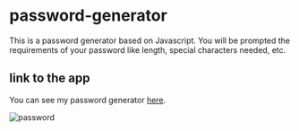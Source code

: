 # password-generator

This is a password generator based on Javascript. You will be prompted the requirements of your password like length, special characters needed, etc.

## link to the app

You can see my password generator [here](https://esgarsad.github.io/password--generator/).



![password](https://github.com/esgarsad/password--generator/blob/main/develop/pictures/password.JPG?raw=true)